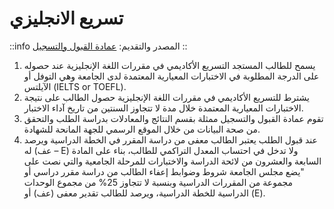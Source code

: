 # تسريع الانجليزي

::info
المصدر والتقديم: [عمادة القبول والتسجيل](https://uq.sa/uVunmT)
::

1. يسمح للطالب المستجد التسريع الأكاديمي في مقررات اللغة الإنجليزية عند حصوله على الدرجة المطلوبة في الاختبارات المعيارية المعتمدة لدى الجامعة وهي التوفل أو الآيلتس (IELTS or TOEFL).
2. يشترط للتسريع الأكاديمي في مقررات اللغة الإنجليزية حصول الطالب على نتيجة الاختبارات المعيارية المعتمدة خلال مدة لا تتجاوز السنتين من تاريخ آداء الاختبار.
3. تقوم عمادة القبول والتسجيل ممثلة بقسم النتائج والمعادلات بدراسة الطلب والتحقق من صحة البيانات من خلال الموقع الرسمي للجهة المانحة للشهادة.
4. عند قبول الطلب يعتبر الطالب معفى من دراسة المقرر في الخطة الدراسية ويرصد له (عف – E) ولا تدخل في احتساب المعدل التراكمي للطالب، بناء على المادة السابعة والعشرون من لائحة الدراسة والاختبارات للمرحلة الجامعية والتي نصت على "يضع مجلس الجامعة شروط وضوابط إعفاء الطالب من دراسة مقرر دراسي أو مجموعة من المقررات الدراسية وبنسبة لا تتجاوز 25% من مجموع الوحدات الدراسية للخطة الدراسية، ويرصد للطالب تقدير معفى (عف) أو (E).
